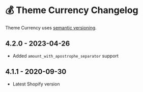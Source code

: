 # 💰 Theme Currency Changelog

Theme Currency uses [semantic versioning](https://semver.org/).

## 4.2.0 - 2023-04-26

* Added `amount_with_apostrophe_separator` support

## 4.1.1 - 2020-09-30

* Latest Shopify version
